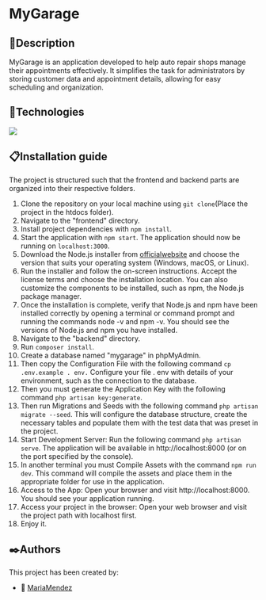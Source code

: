 <h1>MyGarage</h1>

## 💬Description

MyGarage is an application developed to help auto repair shops manage their appointments effectively. It simplifies the task for administrators by storing customer data and appointment details, allowing for easy scheduling and organization.



## 🔭Technologies
<img src="https://skillicons.dev/icons?i=html,css,js,tailwind,nodejs,react,php,laravel,mysql,)](https://skillicons.dev"/>

## 📋Installation guide 

The project is structured such that the frontend and backend parts are organized into their respective folders. 

1. Clone the repository on your local machine using `git clone`(Place the project in the htdocs folder).
2. Navigate to the "frontend" directory.
3. Install project dependencies with `npm install`.
4. Start the application with `npm start`. The application should now be running on `localhost:3000`.
5. Download the Node.js installer from [officialwebsite](https://nodejs.org/en) and choose the version that suits your operating system (Windows, macOS, or Linux).
6. Run the installer and follow the on-screen instructions. Accept the license terms and choose the installation location. You can also customize the components to be installed, such as npm, the Node.js package manager.
7. Once the installation is complete, verify that Node.js and npm have been installed correctly by opening a terminal or command prompt and running the commands node -v and npm -v. You should see the versions of Node.js and npm you have installed.
9. Navigate to the "backend" directory.
10. Run `composer install`.
11. Create a database named "mygarage" in phpMyAdmin.
12. Then copy the Configuration File with the following command `cp .env.example . env.` Configure your file . env with details of your environment, such as the connection to the database.
13. Then you must generate the Application Key with the following command `php artisan key:generate`.
14. Then run Migrations and Seeds with the following command `php artisan migrate --seed`. This will configure the database structure, create the necessary tables and populate them with the test data that was preset in the project.
15. Start Development Server: Run the following command `php artisan serve`. The application will be available in http://localhost:8000 (or on the port specified by the console).
16. In another terminal you must Compile Assets with the command `npm run dev`. This command will compile the assets and place them in the appropriate folder for use in the application.
17. Access to the App: Open your browser and visit http://localhost:8000. You should see your application running.
18. Access your project in the browser: Open your web browser and visit the project path with localhost first.
19. Enjoy it.

## ✒️Authors

This project has been created by:

- 🌈 [MariaMendez](https://github.com/mariamf1985?tab=repositories)
